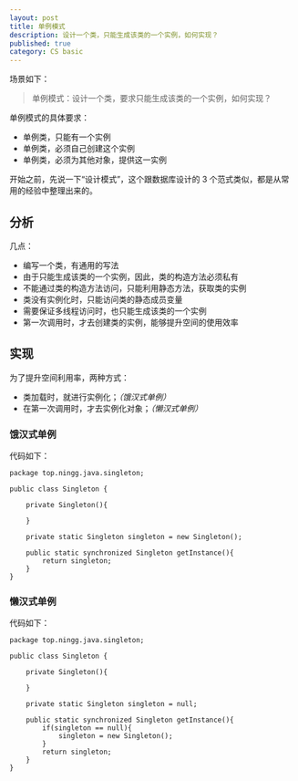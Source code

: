 ```yaml
---
layout: post
title: 单例模式
description: 设计一个类，只能生成该类的一个实例，如何实现？
published: true
category: CS basic
---
```


场景如下：

> 单例模式：设计一个类，要求只能生成该类的一个实例，如何实现？

单例模式的具体要求：

* 单例类，只能有一个实例
* 单例类，必须自己创建这个实例
* 单例类，必须为其他对象，提供这一实例

开始之前，先说一下“设计模式”，这个跟数据库设计的 3 个范式类似，都是从常用的经验中整理出来的。


## 分析

几点：

* 编写一个类，有通用的写法
* 由于只能生成该类的一个实例，因此，类的构造方法必须私有
* 不能通过类的构造方法访问，只能利用静态方法，获取类的实例
* 类没有实例化时，只能访问类的静态成员变量
* 需要保证多线程访问时，也只能生成该类的一个实例
* 第一次调用时，才去创建类的实例，能够提升空间的使用效率


## 实现

为了提升空间利用率，两种方式：

* 类加载时，就进行实例化；*（饿汉式单例）*
* 在第一次调用时，才去实例化对象；*（懒汉式单例）*


### 饿汉式单例


代码如下：

	package top.ningg.java.singleton;

	public class Singleton {

		private Singleton(){
			
		}
		
		private static Singleton singleton = new Singleton();
		
		public static synchronized Singleton getInstance(){
			return singleton;
		}
	}



### 懒汉式单例


代码如下：

	package top.ningg.java.singleton;

	public class Singleton {

		private Singleton(){
			
		}

		private static Singleton singleton = null;
		
		public static synchronized Singleton getInstance(){
			if(singleton == null){
				singleton = new Singleton();
			}
			return singleton;
		}
	}




































[NingG]:    http://ningg.github.com  "NingG"



